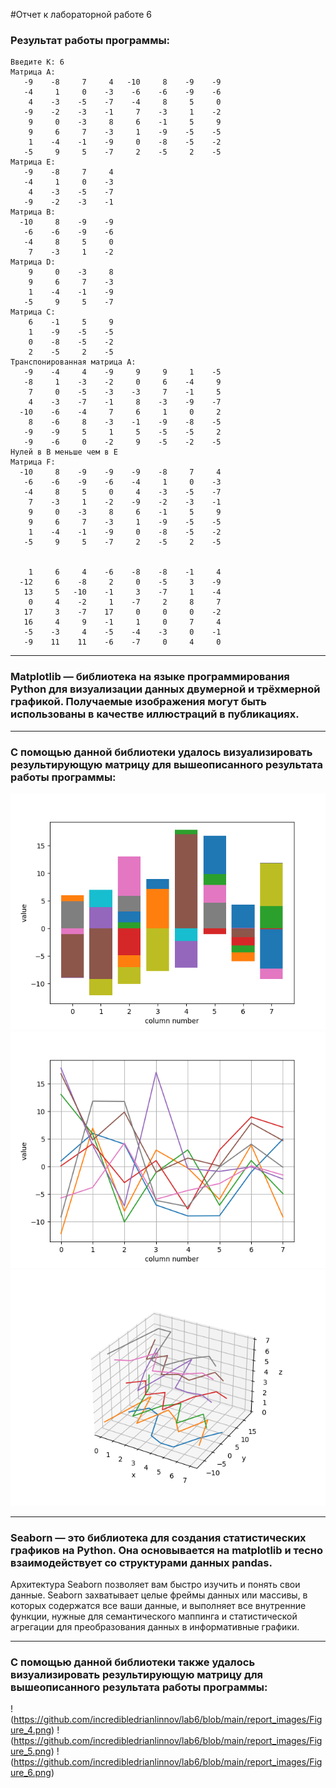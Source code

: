 #Отчет к лабораторной работе 6
### Результат работы программы:
```Введите N: 8
Введите K: 6
Матрица А: 
   -9    -8     7     4   -10     8    -9    -9 
   -4     1     0    -3    -6    -6    -9    -6 
    4    -3    -5    -7    -4     8     5     0 
   -9    -2    -3    -1     7    -3     1    -2 
    9     0    -3     8     6    -1     5     9 
    9     6     7    -3     1    -9    -5    -5 
    1    -4    -1    -9     0    -8    -5    -2 
   -5     9     5    -7     2    -5     2    -5 
Матрица E: 
   -9    -8     7     4 
   -4     1     0    -3 
    4    -3    -5    -7 
   -9    -2    -3    -1 
Матрица B: 
  -10     8    -9    -9 
   -6    -6    -9    -6 
   -4     8     5     0 
    7    -3     1    -2 
Матрица D: 
    9     0    -3     8 
    9     6     7    -3 
    1    -4    -1    -9 
   -5     9     5    -7 
Матрица C: 
    6    -1     5     9 
    1    -9    -5    -5 
    0    -8    -5    -2 
    2    -5     2    -5 
Транспонированная матрица A: 
   -9    -4     4    -9     9     9     1    -5 
   -8     1    -3    -2     0     6    -4     9 
    7     0    -5    -3    -3     7    -1     5 
    4    -3    -7    -1     8    -3    -9    -7 
  -10    -6    -4     7     6     1     0     2 
    8    -6     8    -3    -1    -9    -8    -5 
   -9    -9     5     1     5    -5    -5     2 
   -9    -6     0    -2     9    -5    -2    -5 
Нулей в B меньше чем в E
Матрица F: 
  -10     8    -9    -9    -9    -8     7     4 
   -6    -6    -9    -6    -4     1     0    -3 
   -4     8     5     0     4    -3    -5    -7 
    7    -3     1    -2    -9    -2    -3    -1 
    9     0    -3     8     6    -1     5     9 
    9     6     7    -3     1    -9    -5    -5 
    1    -4    -1    -9     0    -8    -5    -2 
   -5     9     5    -7     2    -5     2    -5 


    1     6     4    -6    -8    -8    -1     4 
  -12     6    -8     2     0    -5     3    -9 
   13     5   -10    -1     3    -7     1    -4 
    0     4    -2     1    -7     2     8     7 
   17     3    -7    17     0     0     0    -2 
   16     4     9    -1     1     0     7     4 
   -5    -3     4    -5    -4    -3     0    -1 
   -9    11    11    -6    -7     0     4     0 
```
___
### Matplotlib — библиотека на языке программирования Python для визуализации данных двумерной и трёхмерной графикой. Получаемые изображения могут быть использованы в качестве иллюстраций в публикациях.
___
### С помощью данной библиотеки удалось визуализировать результирующую матрицу для вышеописанного результата работы программы: 
![alt text](https://github.com/incredibledrianlinnov/lab6/blob/main/report_images/Figure_1.png "Figure_1.png")
![alt text](https://github.com/incredibledrianlinnov/lab6/blob/main/report_images/Figure_2.png "Figure_2.png")
![alt text](https://github.com/incredibledrianlinnov/lab6/blob/main/report_images/Figure_3.png "Figure_3.png")
___
### Seaborn — это библиотека для создания статистических графиков на Python. Она основывается на matplotlib и тесно взаимодействует со структурами данных pandas.
Архитектура Seaborn позволяет вам быстро изучить и понять свои данные. Seaborn захватывает целые фреймы данных или массивы, в которых содержатся все ваши данные, и выполняет все внутренние функции, нужные для семантического маппинга и статистической агрегации для преобразования данных в информативные графики.
___
### С помощью данной библиотеки также удалось визуализировать результирующую матрицу для вышеописанного результата работы программы:
!(https://github.com/incredibledrianlinnov/lab6/blob/main/report_images/Figure_4.png)
!(https://github.com/incredibledrianlinnov/lab6/blob/main/report_images/Figure_5.png)
!(https://github.com/incredibledrianlinnov/lab6/blob/main/report_images/Figure_6.png)